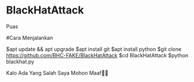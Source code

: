 # BlackHatAttack
Puas

#Cara Menjalankan

$apt update && apt upgrade
$apt install git
$apt install python
$git clone https://github.com/BHC-FAKE/BlackHatAttack
$cd BlackHatAttack
$python blackhat.py

Kalo Ada Yang Salah Saya Mohon Maaf🤗🤗
